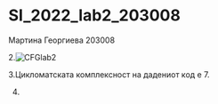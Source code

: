 # SI_2022_lab2_203008

Мартина Георгиева 203008

2.![CFGlab2](https://user-images.githubusercontent.com/100592896/169099770-85ababe0-d0c7-4fd2-853a-cbd06ccbd93e.png)

3.Цикломатската комплексност на дадениот код е 7.

4. 
